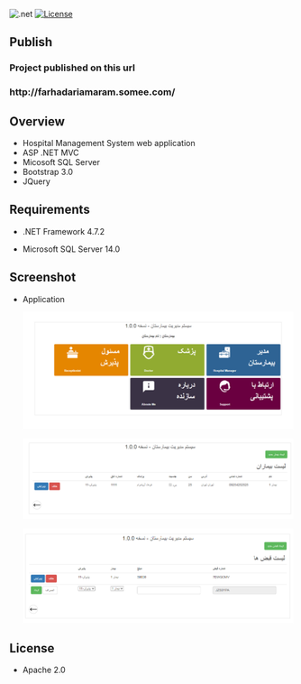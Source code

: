 ![.net](https://img.shields.io/badge/.NETFramework-4.7.2-blue.svg)
[![License](https://img.shields.io/badge/License-Apache%202.0-orange.svg)](https://opensource.org/licenses/Apache-2.0)

## Publish
<h3>Project published on this url</h3>
<h3>http://farhadariamaram.somee.com/</h3>


## Overview
- Hospital Management System web application
- ASP .NET MVC
- Micosoft SQL Server
- Bootstrap 3.0
- JQuery

## Requirements

- .NET Framework 4.7.2

- Microsoft SQL Server 14.0

## Screenshot
- Application
  
  ![application.png](images/application.png)
  
  ![application.png](images/app2.png)
  
  ![application.png](images/app3.png)

## License

- Apache 2.0



